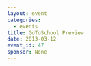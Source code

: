 ```yaml
---
layout: event
categories: 
  - events
title: GoToSchool Preview
date: 2013-03-12
event_id: 47
sponsor: None
---
```



